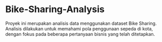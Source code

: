 # Bike-Sharing-Analysis
Proyek ini merupakan analisis data menggunakan dataset Bike Sharing. Analisis dilakukan untuk memahami pola penggunaan sepeda di kota, dengan fokus pada beberapa pertanyaan bisnis yang telah ditetapkan.
